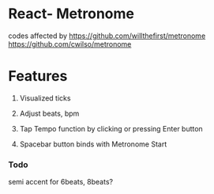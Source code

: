 <h1>React- Metronome</h1>

codes affected by 
  https://github.com/willthefirst/metronome
  https://github.com/cwilso/metronome

<h1>Features</h1>

1. Visualized ticks

2. Adjust beats, bpm

3. Tap Tempo function by clicking or pressing Enter button

4. Spacebar button binds with Metronome Start


<h3>Todo</h3>

semi accent for 6beats, 8beats?

